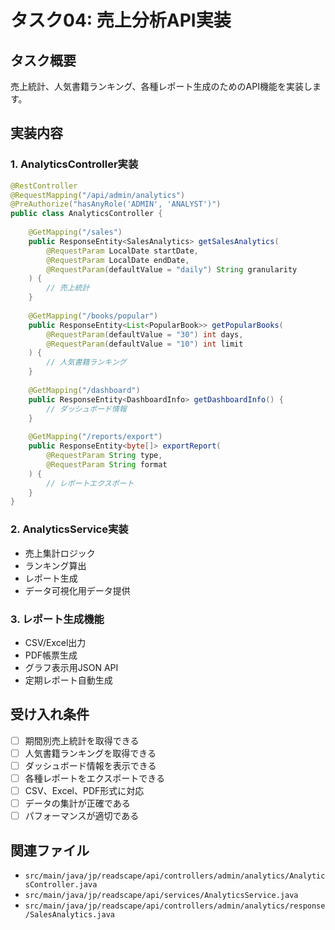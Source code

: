 # タスク04: 売上分析API実装

## タスク概要
売上統計、人気書籍ランキング、各種レポート生成のためのAPI機能を実装します。

## 実装内容

### 1. AnalyticsController実装
```java
@RestController
@RequestMapping("/api/admin/analytics")
@PreAuthorize("hasAnyRole('ADMIN', 'ANALYST')")
public class AnalyticsController {
    
    @GetMapping("/sales")
    public ResponseEntity<SalesAnalytics> getSalesAnalytics(
        @RequestParam LocalDate startDate,
        @RequestParam LocalDate endDate,
        @RequestParam(defaultValue = "daily") String granularity
    ) {
        // 売上統計
    }
    
    @GetMapping("/books/popular")
    public ResponseEntity<List<PopularBook>> getPopularBooks(
        @RequestParam(defaultValue = "30") int days,
        @RequestParam(defaultValue = "10") int limit
    ) {
        // 人気書籍ランキング
    }
    
    @GetMapping("/dashboard")
    public ResponseEntity<DashboardInfo> getDashboardInfo() {
        // ダッシュボード情報
    }
    
    @GetMapping("/reports/export")
    public ResponseEntity<byte[]> exportReport(
        @RequestParam String type,
        @RequestParam String format
    ) {
        // レポートエクスポート
    }
}
```

### 2. AnalyticsService実装
- 売上集計ロジック
- ランキング算出
- レポート生成
- データ可視化用データ提供

### 3. レポート生成機能
- CSV/Excel出力
- PDF帳票生成
- グラフ表示用JSON API
- 定期レポート自動生成

## 受け入れ条件
- [ ] 期間別売上統計を取得できる
- [ ] 人気書籍ランキングを取得できる
- [ ] ダッシュボード情報を表示できる
- [ ] 各種レポートをエクスポートできる
- [ ] CSV、Excel、PDF形式に対応
- [ ] データの集計が正確である
- [ ] パフォーマンスが適切である

## 関連ファイル
- `src/main/java/jp/readscape/api/controllers/admin/analytics/AnalyticsController.java`
- `src/main/java/jp/readscape/api/services/AnalyticsService.java`
- `src/main/java/jp/readscape/api/controllers/admin/analytics/response/SalesAnalytics.java`